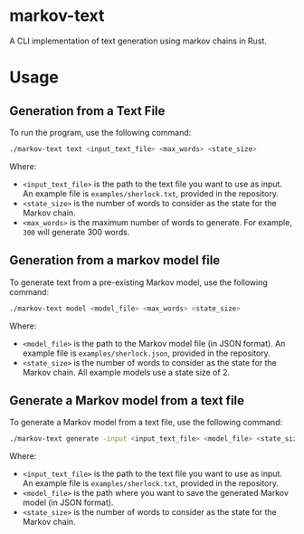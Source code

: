 # markov-text

A CLI implementation of text generation using markov chains in Rust.

# Usage
## Generation from a Text File
To run the program, use the following command:

```bash
./markov-text text <input_text_file> <max_words> <state_size>
```
Where:
- `<input_text_file>` is the path to the text file you want to use as input. An example file is `examples/sherlock.txt`, provided in the repository.
- `<state_size>` is the number of words to consider as the state for the Markov chain.
- `<max_words>` is the maximum number of words to generate. For example, `300` will generate 300 words.

## Generation from a markov model file
To generate text from a pre-existing Markov model, use the following command:
```bash
./markov-text model <model_file> <max_words> <state_size>
```
Where:
- `<model_file>` is the path to the Markov model file (in JSON format). An example file is `examples/sherlock.json`, provided in the repository.
- `<state_size>` is the number of words to consider as the state for the Markov chain. All example models use a state size of 2.

## Generate a Markov model from a text file
To generate a Markov model from a text file, use the following command:
```bash
./markov-text generate -input <input_text_file> <model_file> <state_size> 
```
Where:
- `<input_text_file>` is the path to the text file you want to use as input. An example file is `examples/sherlock.txt`, provided in the repository.
- `<model_file>` is the path where you want to save the generated Markov model (in JSON format).
- `<state_size>` is the number of words to consider as the state for the Markov chain.